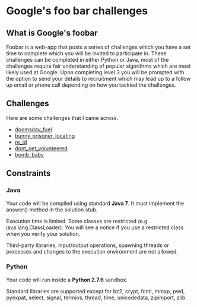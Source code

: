 # Google's foo bar challenges

## What is Google's foobar
Foobar is a web-app that posts a series of challenges which you have a set time to complete which you will be invited to participate in. These challenges can be completed in either Python or Java, most of the challenges require fair understanding of popular algorithms which are most likely used at Google. Upon completing level 3 you will be prompted with the option to send your details to recruitment which may lead up to a follow up email or phone call depending on how you tackled the challenges.

## Challenges
Here are some challenges that I came across.

* [doomsday_fuel](https://github.com/crazytaxii/google_foo_bar/tree/master/doomsday_fuel)
* [bunny_prisoner_locating](https://github.com/crazytaxii/google_foo_bar/tree/master/bunny_prisoner_locating)
* [re_id](https://github.com/crazytaxii/google_foo_bar/tree/master/re_id)
* [dont_get_volunteered](https://github.com/crazytaxii/google_foo_bar/tree/master/dont_get_volunteered)
* [bomb_baby](https://github.com/crazytaxii/google_foo_bar/tree/master/bomb_baby)

## Constraints
### Java
Your code will be compiled using standard **Java 7**. It must implement the answer() method in the solution stub.

Execution time is limited. Some classes are restricted (e.g. java.lang.ClassLoader). You will see a notice if you use a restricted class when you verify your solution.

Third-party libraries, input/output operations, spawning threads or processes and changes to the execution environment are not allowed.

### Python
Your code will run inside a **Python 2.7.6** sandbox.

Standard libraries are supported except for bz2, crypt, fcntl, mmap, pwd, pyexpat, select, signal, termios, thread, time, unicodedata, zipimport, zlib.
